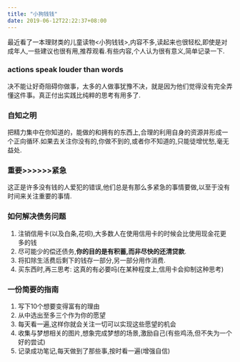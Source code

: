 ```yaml
---
title: "小狗钱钱"
date: 2019-06-12T22:22:37+08:00
---
```


最近看了一本理财类的儿童读物<小狗钱钱>,内容不多,读起来也很轻松,即使是对成年人,一些建议也很有用,推荐观看.有些内容,个人认为很有意义,简单记录一下.

### actions speak louder than words

决不能让好奇阻碍你做事，太多的人做事犹豫不决，就是因为他们觉得没有完全弄懂这件事。真正付出实践比纯粹的思考有用多了. 

### 自知之明

把精力集中在你知道的，能做的和拥有的东西上,合理的利用自身的资源并形成一个正向循环.如果去关注你没有的,你做不到的,或者你不知道的,只能徒增忧愁,毫无益处.

### 重要>>>>>>紧急

这正是许多没有钱的人爱犯的错误,他们总是有那么多紧急的事情要做,以至于没有时间来关注重要的事情.

### 如何解决债务问题

1. 注销信用卡(以及白条,花呗),大多数人在使用信用卡的时候会比使用现金花更多的钱
2. 尽可能少的偿还债务,**你的目的是有积蓄,而非尽快的还清贷款**.
3. 将扣除生活费后剩下的钱存一部分,另一部分用作消费.
4. 买东西时,再三思考: 这真的有必要吗(在某种程度上,信用卡会抑制这种思考)

### 一份简要的指南

1. 写下10个想要变得富有的理由
2. 从中选出至多三个作为你的愿望
3. 每天看一遍,这样你就会关注一切可以实现这些愿望的机会
4. 收集与梦想相关的图片,想象完成梦想的场景,激励自己(有些鸡汤,但不失为一个好的尝试)
5. 记录成功笔记,每天做到了那些事,按时看一遍(增强自信)